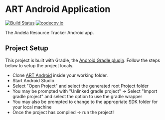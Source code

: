 # ART Android Application
[![Build Status](https://travis-ci.org/AndelaOSP/art-android.svg?branch=develop)](https://travis-ci.org/AndelaOSP/art-android)
[![codecov.io](https://codecov.io/gh/AndelaOSP/art-android/branch/develop/graph/badge.svg)](https://codecov.io/gh/AndelaOSP/art-android/)

The Andela Resource Tracker Android app.

## Project Setup

This project is built with Gradle, the [Android Gradle plugin](http://tools.android.com/tech-docs/new-build-system/user-guide). Follow the steps below to setup the project localy.

* Clone [ART Android](https://github.com/AndelaOSP/art-android) inside your working folder.
* Start Android Studio
* Select "Open Project" and select the generated root Project folder
* You may be prompted with "Unlinked gradle project" -> Select "Import gradle project" and select 
the option to use the gradle wrapper
* You may also be prompted to change to the appropriate SDK folder for your local machine
* Once the project has compiled -> run the project!
